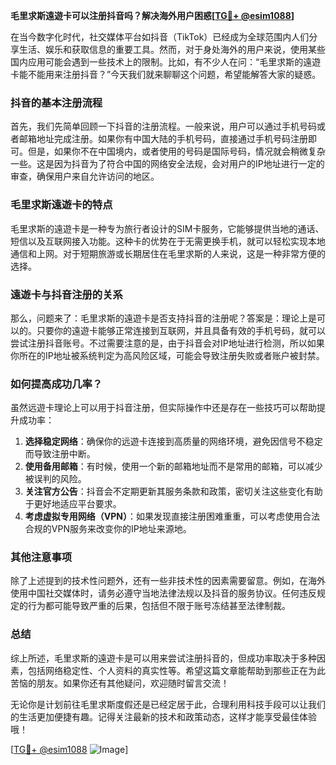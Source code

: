 **毛里求斯遠遊卡可以注册抖音吗？解决海外用户困惑[[TG💪+ @esim1088](https://t.me/s/esim1088)]**

在当今数字化时代，社交媒体平台如抖音（TikTok）已经成为全球范围内人们分享生活、娱乐和获取信息的重要工具。然而，对于身处海外的用户来说，使用某些国内应用可能会遇到一些技术上的限制。比如，有不少人在问：“毛里求斯的遠遊卡能不能用来注册抖音？”今天我们就来聊聊这个问题，希望能解答大家的疑惑。

### 抖音的基本注册流程

首先，我们先简单回顾一下抖音的注册流程。一般来说，用户可以通过手机号码或者邮箱地址完成注册。如果你有中国大陆的手机号码，直接通过手机号码注册即可。但是，如果你不在中国境内，或者使用的号码是国际号码，情况就会稍微复杂一些。这是因为抖音为了符合中国的网络安全法规，会对用户的IP地址进行一定的审查，确保用户来自允许访问的地区。

### 毛里求斯遠遊卡的特点

毛里求斯的遠遊卡是一种专为旅行者设计的SIM卡服务，它能够提供当地的通话、短信以及互联网接入功能。这种卡的优势在于无需更换手机，就可以轻松实现本地通信和上网。对于短期旅游或长期居住在毛里求斯的人来说，这是一种非常方便的选择。

### 遠遊卡与抖音注册的关系

那么，问题来了：毛里求斯的遠遊卡是否支持抖音的注册呢？答案是：理论上是可以的。只要你的遠遊卡能够正常连接到互联网，并且具备有效的手机号码，就可以尝试注册抖音账号。不过需要注意的是，由于抖音会对IP地址进行检测，所以如果你所在的IP地址被系统判定为高风险区域，可能会导致注册失败或者账户被封禁。

### 如何提高成功几率？

虽然远遊卡理论上可以用于抖音注册，但实际操作中还是存在一些技巧可以帮助提升成功率：

1. **选择稳定网络**：确保你的远遊卡连接到高质量的网络环境，避免因信号不稳定而导致注册中断。
2. **使用备用邮箱**：有时候，使用一个新的邮箱地址而不是常用的邮箱，可以减少被误判的风险。
3. **关注官方公告**：抖音会不定期更新其服务条款和政策，密切关注这些变化有助于更好地适应平台要求。
4. **考虑虚拟专用网络（VPN）**：如果发现直接注册困难重重，可以考虑使用合法合规的VPN服务来改变你的IP地址来源地。

### 其他注意事项

除了上述提到的技术性问题外，还有一些非技术性的因素需要留意。例如，在海外使用中国社交媒体时，请务必遵守当地法律法规以及抖音的服务协议。任何违反规定的行为都可能导致严重的后果，包括但不限于账号冻结甚至法律制裁。

### 总结

综上所述，毛里求斯的遠遊卡是可以用来尝试注册抖音的，但成功率取决于多种因素，包括网络稳定性、个人资料的真实性等。希望这篇文章能帮助到那些正在为此苦恼的朋友。如果你还有其他疑问，欢迎随时留言交流！

无论你是计划前往毛里求斯度假还是已经定居于此，合理利用科技手段可以让我们的生活更加便捷有趣。记得关注最新的技术和政策动态，这样才能享受最佳体验哦！

[[TG💪+ @esim1088](https://t.me/s/esim1088) ![Image](https://i.postimg.cc/4NQfJmqS/Snipaste-2025-05-13-00-14-12.png)]